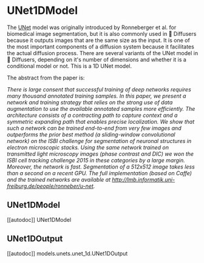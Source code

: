 <!--Copyright 2023 The HuggingFace Team. All rights reserved.

Licensed under the Apache License, Version 2.0 (the "License"); you may not use this file except in compliance with
the License. You may obtain a copy of the License at

http://www.apache.org/licenses/LICENSE-2.0

Unless required by applicable law or agreed to in writing, software distributed under the License is distributed on
an "AS IS" BASIS, WITHOUT WARRANTIES OR CONDITIONS OF ANY KIND, either express or implied. See the License for the
specific language governing permissions and limitations under the License.
-->

# UNet1DModel

The [UNet](https://huggingface.co/papers/1505.04597) model was originally introduced by Ronneberger et al. for biomedical image segmentation, but it is also commonly used in 🤗 Diffusers because it outputs images that are the same size as the input. It is one of the most important components of a diffusion system because it facilitates the actual diffusion process. There are several variants of the UNet model in 🤗 Diffusers, depending on it's number of dimensions and whether it is a conditional model or not. This is a 1D UNet model.

The abstract from the paper is:

*There is large consent that successful training of deep networks requires many thousand annotated training samples. In this paper, we present a network and training strategy that relies on the strong use of data augmentation to use the available annotated samples more efficiently. The architecture consists of a contracting path to capture context and a symmetric expanding path that enables precise localization. We show that such a network can be trained end-to-end from very few images and outperforms the prior best method (a sliding-window convolutional network) on the ISBI challenge for segmentation of neuronal structures in electron microscopic stacks. Using the same network trained on transmitted light microscopy images (phase contrast and DIC) we won the ISBI cell tracking challenge 2015 in these categories by a large margin. Moreover, the network is fast. Segmentation of a 512x512 image takes less than a second on a recent GPU. The full implementation (based on Caffe) and the trained networks are available at http://lmb.informatik.uni-freiburg.de/people/ronneber/u-net.*

## UNet1DModel
[[autodoc]] UNet1DModel

## UNet1DOutput
[[autodoc]] models.unets.unet_1d.UNet1DOutput
